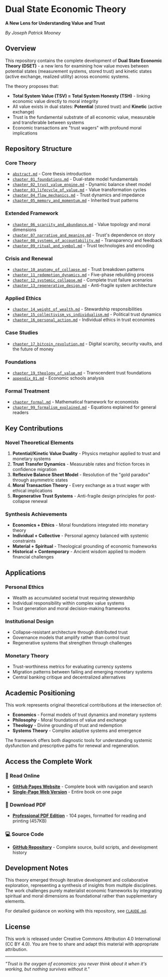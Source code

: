# Dual State Economic Theory

**A New Lens for Understanding Value and Trust**

*By Joseph Patrick Mooney*

## Overview

This repository contains the complete development of **Dual State Economic Theory (DSET)** - a new lens for examining how value moves between potential states (measurement systems, stored trust) and kinetic states (active exchange, realized utility) across economic systems. 

The theory proposes that:
- **Total System Value (TSV) = Total System Honesty (TSH)** - linking economic value directly to moral integrity
- All value exists in dual states: **Potential** (stored trust) and **Kinetic** (active exchange)
- Trust is the fundamental substrate of all economic value, measurable and transferable between systems
- Economic transactions are "trust wagers" with profound moral implications

## Repository Structure

### Core Theory
- [`abstract.md`](abstract.md) - Core thesis introduction
- [`chapter_01_foundations.md`](chapter_01_foundations.md) - Dual-state model fundamentals
- [`chapter_02_trust_value_engine.md`](chapter_02_trust_value_engine.md) - Dynamic balance sheet model
- [`chapter_03_lifecycle_of_value.md`](chapter_03_lifecycle_of_value.md) - Value transformation cycles
- [`chapter_04_flow_mechanics.md`](chapter_04_flow_mechanics.md) - Trust dynamics and impedance
- [`chapter_05_memory_and_momentum.md`](chapter_05_memory_and_momentum.md) - Inherited trust patterns

### Extended Framework
- [`chapter_06_scarcity_and_abundance.md`](chapter_06_scarcity_and_abundance.md) - Value topology and moral dimensions
- [`chapter_07_narrative_and_meaning.md`](chapter_07_narrative_and_meaning.md) - Trust's dependence on story
- [`chapter_08_systems_of_accountability.md`](chapter_08_systems_of_accountability.md) - Transparency and feedback
- [`chapter_09_ritual_and_symbol.md`](chapter_09_ritual_and_symbol.md) - Trust technologies and encoding

### Crisis and Renewal
- [`chapter_10_anatomy_of_collapse.md`](chapter_10_anatomy_of_collapse.md) - Trust breakdown patterns
- [`chapter_11_redemption_dynamics.md`](chapter_11_redemption_dynamics.md) - Five-phase rebuilding process
- [`chapter_12_systemic_collapse.md`](chapter_12_systemic_collapse.md) - Complete trust failure scenarios
- [`chapter_13_regenerative_design.md`](chapter_13_regenerative_design.md) - Anti-fragile system architecture

### Applied Ethics
- [`chapter_14_weight_of_wealth.md`](chapter_14_weight_of_wealth.md) - Stewardship responsibilities
- [`chapter_15_collectivism_vs_individualism.md`](chapter_15_collectivism_vs_individualism.md) - Political trust dynamics
- [`chapter_16_personal_action.md`](chapter_16_personal_action.md) - Individual ethics in trust economies

### Case Studies
- [`chapter_17_bitcoin_revolution.md`](chapter_17_bitcoin_revolution.md) - Digital scarcity, security vaults, and the future of money

### Foundations
- [`chapter_19_theology_of_value.md`](chapter_19_theology_of_value.md) - Transcendent trust foundations
- [`appendix_01.md`](appendix_01.md) - Economic schools analysis

### Formal Treatment
- [`chapter_formal.md`](chapter_formal.md) - Mathematical framework for economists
- [`chapter_99_formalism_explained.md`](chapter_99_formalism_explained.md) - Equations explained for general readers

## Key Contributions

### Novel Theoretical Elements
1. **Potential/Kinetic Value Duality** - Physics metaphor applied to trust and monetary systems
2. **Trust Transfer Dynamics** - Measurable rates and friction forces in confidence migration
3. **Reflexive Balance Sheet Model** - Resolution of the "gold paradox" through asymmetric states
4. **Moral Transaction Theory** - Every exchange as a trust wager with ethical implications
5. **Regenerative Trust Systems** - Anti-fragile design principles for post-collapse renewal

### Synthesis Achievements
- **Economics + Ethics** - Moral foundations integrated into monetary theory
- **Individual + Collective** - Personal agency balanced with systemic constraints
- **Material + Spiritual** - Theological grounding of economic frameworks
- **Historical + Contemporary** - Ancient wisdom applied to modern financial challenges

## Applications

### Personal Ethics
- Wealth as accumulated societal trust requiring stewardship
- Individual responsibility within complex value systems
- Trust generation and moral decision-making frameworks

### Institutional Design
- Collapse-resistant architecture through distributed trust
- Governance models that amplify rather than control trust
- Regenerative systems that strengthen through challenges

### Monetary Theory
- Trust-worthiness metrics for evaluating currency systems
- Migration patterns between failing and emerging monetary systems
- Central banking critique and decentralized alternatives

## Academic Positioning

This work represents original theoretical contributions at the intersection of:
- **Economics** - Formal models of trust dynamics and monetary systems
- **Philosophy** - Moral foundations of value and exchange
- **Theology** - Divine grounding of trust and redemption
- **Systems Theory** - Complex adaptive systems and emergence

The framework offers both diagnostic tools for understanding systemic dysfunction and prescriptive paths for renewal and regeneration.

## Access the Complete Work

### 📖 Read Online
- **[GitHub Pages Website](https://joemooney.github.io/dual-state-value-theory/)** - Complete book with navigation and search
- **[Single-Page Web Version](https://joemooney.github.io/dual-state-value-theory/complete-book.html)** - Entire book on one page

### 📄 Download PDF
- **[Professional PDF Edition](output/dset_book.pdf)** - 104 pages, formatted for reading and printing (457KB)

### 💻 Source Code
- **[GitHub Repository](https://github.com/joemooney/dual-state-value-theory)** - Complete source, build scripts, and development history

## Development Notes

This theory emerged through iterative development and collaborative exploration, representing a synthesis of insights from multiple disciplines. The work challenges purely materialist economic frameworks by integrating spiritual and moral dimensions as foundational rather than supplementary elements.

For detailed guidance on working with this repository, see [`CLAUDE.md`](CLAUDE.md).

## License

This work is released under Creative Commons Attribution 4.0 International (CC BY 4.0).
You are free to share and adapt this material with appropriate attribution.

---

*"Trust is the oxygen of economics: you never think about it when it's working, but nothing survives without it."*